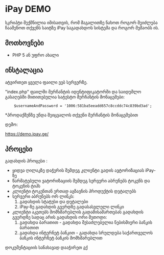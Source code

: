 # iPay DEMO

სკრიპტი შექმნილია იმისათვის, რომ მაგალითზე ნახოთ როგორ შეიძლება ჩააშენოთ თქვენს საიტზე iPay საგადახდოს სისტემა და როგორ მუშაობს ის.

## მოთხოვნები

  - PHP 5 ან უფრო ახალი

## ინსტალაცია

ატვირთეთ ყველა ფაილი ვებ სერვერზე.

"index.php" ფაილში მერჩანტის იდენტიფიკატორში და საიდუმლო გასაღებში მითითებულია სატესტო მერჩანტის მონაცემები:

        $usernameAndPassword = '1006:581ba5eeadd657c8ccddc74c839bd3ad';

*პროდაქშენზე უნდა შეიცვალოს თქვენი მერჩანტის მონაცემებით 

დემო:

https://demo.ipay.ge/

## პროცესი

გადახდის პროცესი :

- ყიდვა ღილაკზე დაჭერის შემდეგ კლიენტი გადის ავტორიზაციას iPay-ზე
- წარმატებული ვატორიზაციის შემდეგ სერვერი აბრუნებს ტოკენს და ტოკენის ტიპს
- კლიენტი ტოკენთან ერთად აგზავნის პროდუქტის დეტალებს
- სერვერი აბრუნებს ორ ლინკს:
    1. გადახდის სტატუსი და დეტალები
    2. iPay-ზე გადახდის გვერდზე გადასასვლელი ლინკი
- კლიენტი აკეთებს მომხმარებლის გადამისამართებას გადახდის გვერდზე სადაც არის გადახდის ორი მეთოდი:
    1. გადახდა ბარათით - გადახდა შესაძლებელია ნებისმიერი ბანკის ბარათით
    2. გადახდა ინტერნეტ ბანკით -  გადახდა სრულდება საქართველოს ბანკის ინტერნეტ ბანკის მომხმარებლით

დოკუმენტაციის სანახავად დააჭირეთ [აქ](https://ipay.ge/#dev)